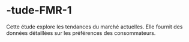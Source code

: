 # -tude-FMR-1
Cette étude explore les tendances du marché actuelles. Elle fournit des données détaillées sur les préférences des consommateurs.
